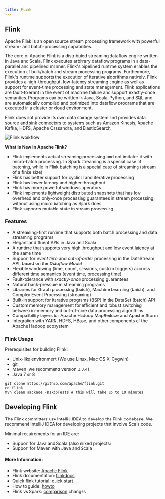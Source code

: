 ```yaml
---
title: Flink
---
```

## Flink

Apache Flink is an open source stream processing framework with powerful stream- and batch-processing capabilities.

The core of Apache Flink is a distributed streaming dataflow engine written in Java and Scala. Flink executes arbitrary dataflow programs in a data-parallel and pipelined manner. 
Flink's pipelined runtime system enables the execution of bulk/batch and stream processing programs. Furthermore, Flink's runtime supports the execution of iterative algorithms natively.
Flink provides a high-throughput, low-latency streaming engine as well as support for event-time processing and state management. Flink applications are fault-tolerant in the event of machine failure and support exactly-once semantics. 
Programs can be written in Java, Scala, Python, and SQL and are automatically compiled and optimized into dataflow programs that are executed in a cluster or cloud environment.

Flink does not provide its own data storage system and provides data source and sink connectors to systems such as Amazon Kinesis, Apache Kafka, HDFS, Apache Cassandra, and ElasticSearch.

![Flink workflow](https://flink.apache.org/img/flink-home-graphic-update.svg)

**What Is New in Apache Flink?**
* Flink implements actual streaming processing and not imitates it with micro-batch processing. In Spark streaming is a special case of batching, while in Flink batching is a special case of streaming (stream of a finite size)
* Flink has better support for cyclical and iterative processing 
* Flink has lower latency and higher throughput
* Flink has more powerful windows operators
* Flink implements lightweight distributed snapshots that has low overhead and only-once processing guarantees in stream processing, without using micro batching as Spark does
* Flink supports mutable state in stream processing

### Features

* A streaming-first runtime that supports both batch processing and data streaming programs
* Elegant and fluent APIs in Java and Scala
* A runtime that supports very high throughput and low event latency at the same time
* Support for *event time* and *out-of-order* processing in the DataStream API, based on the *Dataflow Model*
* Flexible windowing (time, count, sessions, custom triggers) accross different time semantics (event time, processing time)
* Fault-tolerance with *exactly-once* processing guarantees
* Natural back-pressure in streaming programs
* Libraries for Graph processing (batch), Machine Learning (batch), and Complex Event Processing (streaming)
* Built-in support for iterative programs (BSP) in the DataSet (batch) API
* Custom memory management for efficient and robust switching between in-memory and out-of-core data processing algorithms
* Compatibility layers for Apache Hadoop MapReduce and Apache Storm
* Integration with YARN, HDFS, HBase, and other components of the Apache Hadoop ecosystem


### Flink Usage

Prerequisites for building Flink:

* Unix-like environment (We use Linux, Mac OS X, Cygwin)
* git
* Maven (we recommend version 3.0.4)
* Java 7 or 8

```
git clone https://github.com/apache/flink.git
cd flink
mvn clean package -DskipTests # this will take up to 10 minutes
```

## Developing Flink

The Flink committers use IntelliJ IDEA to develop the Flink codebase.
We recommend IntelliJ IDEA for developing projects that involve Scala code.

Minimal requirements for an IDE are:
* Support for Java and Scala (also mixed projects)
* Support for Maven with Java and Scala


#### More Information:
* Flink website: <a href='https://flink.apache.org/' target='_blank' rel='nofollow'>Apache Flink</a>
* Flink documentation: <a href='https://ci.apache.org/projects/flink/flink-docs-release-1.3/' target='_blank' rel='nofollow'>flinkdocs</a>
* Quick flink tutorial: <a href='https://www.linkedin.com/pulse/introduction-apache-flink-quickstart-tutorial-malini-shukla/' target='_blank' rel='nofollow'>quick start</a>
* How to guide: <a href='https://data-artisans.com/blog/kafka-flink-a-practical-how-to' target='_blank' rel='nofollow'>howto</a>
* Flink vs Spark: <a href='http://www.developintelligence.com/blog/2017/02/comparing-contrasting-apache-flink-vs-spark/' target='_blank' rel='nofollow'>comparison</a>
changes

